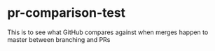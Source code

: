 # pr-comparison-test
This is to see what GitHub compares against when merges happen to master between branching and PRs
